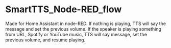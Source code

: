 # SmartTTS_Node-RED_flow
Made for Home Assistant in node-RED. If nothing is playing, TTS will say the message and set the previous volume.  If the speaker is playing something from URL, Spotify or YouTube music, TTS will say message, set the previous volume, and resume playing.
